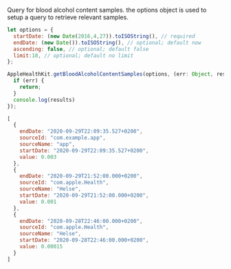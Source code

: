 Query for blood alcohol content samples. the options object is used to setup a query to retrieve relevant samples.

```javascript
let options = {
  startDate: (new Date(2016,4,27)).toISOString(), // required
  endDate: (new Date()).toISOString(), // optional; default now
  ascending: false,	// optional; default false
  limit:10, // optional; default no limit
};
```

```javascript
AppleHealthKit.getBloodAlcoholContentSamples(options, (err: Object, results: Array<Object>) => {
  if (err) {
    return;
  }
  console.log(results)
});
```

```javascript
[
  {
    endDate: "2020-09-29T22:09:35.527+0200",
    sourceId: "com.example.app",
    sourceName: "app",
    startDate: "2020-09-29T22:09:35.527+0200",
    value: 0.003
  },
  {
    endDate: "2020-09-29T21:52:00.000+0200",
    sourceId: "com.apple.Health",
    sourceName: "Helse",
    startDate: "2020-09-29T21:52:00.000+0200",
    value: 0.001
  },
  {
    endDate: "2020-09-28T22:46:00.000+0200",
    sourceId: "com.apple.Health",
    sourceName: "Helse",
    startDate: "2020-09-28T22:46:00.000+0200",
    value: 0.00015
  }
]

```
